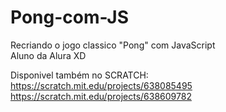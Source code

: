 # Pong-com-JS
Recriando o  jogo classico "Pong" com JavaScript <br/>
Aluno da Alura XD <br/>

Disponivel também no SCRATCH: <br/>
https://scratch.mit.edu/projects/638085495 <br/>
https://scratch.mit.edu/projects/638609782 <br/>

